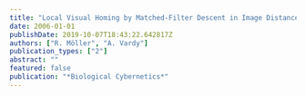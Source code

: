```yaml
---
title: "Local Visual Homing by Matched-Filter Descent in Image Distances"
date: 2006-01-01
publishDate: 2019-10-07T18:43:22.642817Z
authors: ["R. Möller", "A. Vardy"]
publication_types: ["2"]
abstract: ""
featured: false
publication: "*Biological Cybernetics*"
---
```


